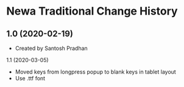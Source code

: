 Newa Traditional Change History
====================

1.0 (2020-02-19)
----------------
* Created by Santosh Pradhan

1.1 (2020-03-05)
* Moved keys from longpress popup to blank keys in tablet layout
* Use .ttf font 